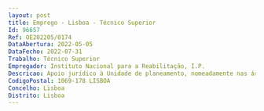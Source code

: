 ```yaml
--- 
layout: post
title: Emprego - Lisboa - Técnico Superior
Id: 96657
Ref: OE202205/0174
DataAbertura: 2022-05-05
DataFecho: 2022-07-31
Trabalho: Técnico Superior
Empregador: Instituto Nacional para a Reabilitação, I.P.
Descricao: Apoio jurídico à Unidade de planeamento, nomeadamente nas áreas dosrecursos humanos e área financeira.
CodigoPostal: 1069-178 LISBOA
Concelho: Lisboa
Distrito: Lisboa
--- 
```

